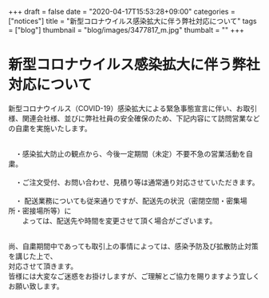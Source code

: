 +++
draft = false
date = "2020-04-17T15:53:28+09:00"
categories = ["notices"]
title = "新型コロナウイルス感染拡大に伴う弊社対応について"
tags = ["blog"]
thumbnail = "blog/images/3477817_m.jpg"
thumbalt = ""
+++
# 新型コロナウイルス感染拡大に伴う弊社対応について


新型コロナウイルス（COVID-19）感染拡大による緊急事態宣言に伴い、お取引様、関連会社様、並びに弊社社員の安全確保のため、下記内容にて訪問営業などの自粛を実施いたします。<br><br>

　・感染拡大防止の観点から、今後一定期間（未定）不要不急の営業活動を自粛。<br><br>
　・ご注文受付、お問い合わせ、見積り等は通常通り対応させていただきます。<br><br>
　・ 配送業務についても従来通りですが、配送先の状況（密閉空間・密集場所・密接場所等）に<br>
　　よっては、配送先や時間を変更させて頂く場合がございます。<br><br>

尚、自粛期間中であっても取引上の事情によっては、感染予防及び拡散防止対策を講じた上で、<br>
対応させて頂きます。<br>
皆様には大変なご迷惑をお掛けしますが、ご理解とご協力を賜りますよう宜しくお願い致します。




